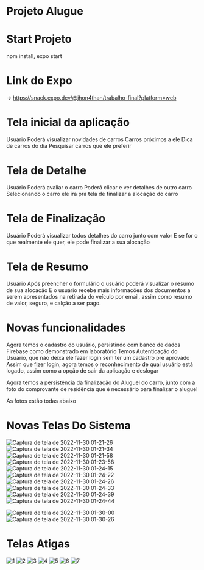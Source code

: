 # Projeto Alugue
# Start Projeto
npm install,
expo start
# Link do Expo
-> https://snack.expo.dev/@jhon4than/trabalho-final?platform=web
# Tela inicial da aplicação
Usuário Poderá visualizar novidades de carros 
Carros próximos a ele
Dica de carros do dia
Pesquisar carros que ele preferir

# Tela de Detalhe
Usuário 
Poderá avaliar o carro 
Poderá clicar e ver detalhes de outro carro
Selecionando o carro ele ira pra tela de finalizar a alocação do carro
# Tela de Finalização
Usuário 
Poderá visualizar todos detalhes do carro junto com  valor
E se for o que realmente ele quer, ele pode  finalizar a sua alocação
# Tela de Resumo
Usuário 
Após preencher o formulário o usuário poderá visualizar o resumo de sua alocação 
E o usuário recebe mais informações dos documentos a serem apresentados na retirada do veículo por email, assim como resumo de valor, seguro, e calção a ser pago.

# Novas funcionalidades
Agora temos o cadastro do usuário, persistindo com banco de dados Firebase como demonstrado em laboratório
Temos Autenticação do Usuário, que não deixa ele fazer login sem ter um cadastro pré aprovado
Assim que fizer login, agora temos o reconhecimento de qual usuário está logado, assim como a opção de sair da aplicação e deslogar

Agora temos a persistência da finalização do Aluguel do carro, junto com a foto do comprovante de residência que é necessário para finalizar o aluguel

As fotos estão todas abaixo


# Novas Telas Do Sistema 
![Captura de tela de 2022-11-30 01-21-26](https://user-images.githubusercontent.com/44447117/204707384-fadf8f81-89f2-49aa-9f6b-7ffcdfb8fbb7.png)
![Captura de tela de 2022-11-30 01-21-34](https://user-images.githubusercontent.com/44447117/204707388-077c1e0c-22bd-403e-ba87-7fef456574a6.png)
![Captura de tela de 2022-11-30 01-21-58](https://user-images.githubusercontent.com/44447117/204707390-2ee4a0b2-e4b7-4fbd-8930-7b965510095d.png)
![Captura de tela de 2022-11-30 01-23-58](https://user-images.githubusercontent.com/44447117/204707394-e4e1f148-f977-44ff-b30e-c2510eaf4425.png)
![Captura de tela de 2022-11-30 01-24-15](https://user-images.githubusercontent.com/44447117/204707396-955511d9-ce20-464f-9fb9-f18d239aa0ac.png)
![Captura de tela de 2022-11-30 01-24-22](https://user-images.githubusercontent.com/44447117/204707400-e4981d73-a053-4035-b813-9ac82da02776.png)
![Captura de tela de 2022-11-30 01-24-26](https://user-images.githubusercontent.com/44447117/204707401-63760916-dbc8-4da9-85e1-0b6629a822ad.png)
![Captura de tela de 2022-11-30 01-24-33](https://user-images.githubusercontent.com/44447117/204707403-85adea9e-5890-4ec9-9d74-62b7583579c4.png)
![Captura de tela de 2022-11-30 01-24-39](https://user-images.githubusercontent.com/44447117/204707405-5443fbb7-65d7-40e2-9c48-2be807b38b85.png)
![Captura de tela de 2022-11-30 01-24-44](https://user-images.githubusercontent.com/44447117/204707408-2aa988e2-1a0c-4066-9eae-310a87c1569b.png)

![Captura de tela de 2022-11-30 01-30-00](https://user-images.githubusercontent.com/44447117/204707920-210eaaf2-f88f-4e34-85b8-86b3b9fa4ad0.png)
![Captura de tela de 2022-11-30 01-30-26](https://user-images.githubusercontent.com/44447117/204707925-aeffc663-f6ac-4775-a356-31027bbd9ef7.png)


# Telas Atigas

![1](https://user-images.githubusercontent.com/44447117/196850649-bb22b343-f718-4c53-a2dd-1aa30c55398f.jpeg)
![2](https://user-images.githubusercontent.com/44447117/196850650-3334d5ca-fb9d-44f2-ae0a-49db4ec2d914.jpeg)
![3](https://user-images.githubusercontent.com/44447117/196850652-99e08f66-bbee-4257-99e7-aaa9808911f4.jpeg)
![4](https://user-images.githubusercontent.com/44447117/196850655-3e7f1f26-e0cf-4010-8798-95602a602fa9.jpeg)
![5](https://user-images.githubusercontent.com/44447117/196850656-610b0c7e-eba0-4261-a12c-21964cfe07d6.jpeg)
![6](https://user-images.githubusercontent.com/44447117/196850657-6a1b2e03-0ade-43aa-a1d0-7a29e7f79d62.jpeg)
![7](https://user-images.githubusercontent.com/44447117/196850660-bcc05459-ea61-42cc-82ab-d93ad4c5dcd0.jpeg)

